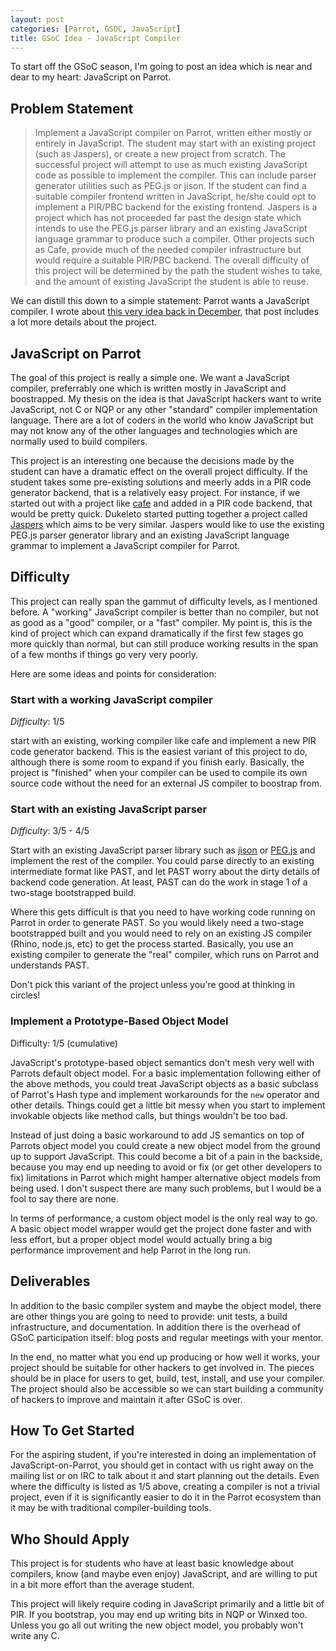 ```yaml
---
layout: post
categories: [Parrot, GSOC, JavaScript]
title: GSoC Idea - JavaScript Compiler
---
```


To start off the GSoC season, I'm going to post an idea which is near and dear
to my heart: JavaScript on Parrot.

## Problem Statement

> Implement a JavaScript compiler on Parrot, written either mostly or entirely
> in JavaScript. The student may start with an existing project (such as
> Jaspers), or create a new project from scratch. The successful project will
> attempt to use as much existing JavaScript code as possible to implement the
> compiler. This can include parser generator utilities such as PEG.js or
> jison. If the student can find a suitable compiler frontend written in
> JavaScript, he/she could opt to implement a PIR/PBC backend for the existing
> frontend. Jaspers is a project which has not proceeded far past the design
> state which intends to use the PEG.js parser library and an existing
> JavaScript language grammar to produce such a compiler. Other projects such
> as Cafe, provide much of the needed compiler infrastructure but would
> require a suitable PIR/PBC backend. The overall difficulty of this project
> will be determined by the path the student wishes to take, and the amount of
> existing JavaScript the student is able to reuse.

We can distill this down to a simple statement: Parrot wants a JavaScript
compiler. I wrote about [this very idea back in December][js_in_js], that post
includes a lot more details about the project.

[js_in_js]: /2010/12/07/javascript_on_parrot_plan.html

## JavaScript on Parrot

The goal of this project is really a simple one. We want a JavaScript
compiler, preferrably one which is written mostly in JavaScript and
boostrapped. My thesis on the idea is that JavaScript hackers want to write
JavaScript, not C or NQP or any other "standard" compiler implementation
language. There are a lot of coders in the world who know JavaScript but may
not know any of the other languages and technologies which are normally used
to build compilers.

This project is an interesting one because the decisions made by the student
can have a dramatic effect on the overall project difficulty. If the student
takes some pre-existing solutions and meerly adds in a PIR code generator
backend, that is a relatively easy project. For instance, if we started out
with a project like [cafe][] and added in a PIR code backend, that would be
pretty quick. Dukeleto started putting together a project called [Jaspers][]
which aims to be very similar. Jaspers would like to use the existing PEG.js
parser generator library and an existing JavaScript language grammar to
implement a JavaScript compiler for Parrot.

[cafe]: https://github.com/zaach/cafe
[Jaspers]: https://github.com/leto/jaspers

## Difficulty

This project can really span the gammut of difficulty levels, as I mentioned
before. A "working" JavaScript compiler is better than no compiler, but not
as good as a "good" compiler, or a "fast" compiler. My point is, this is the
kind of project which can expand dramatically if the first few stages go more
quickly than normal, but can still produce working results in the span of a
few months if things go very very poorly.

Here are some ideas and points for consideration:

### Start with a working JavaScript compiler

*Difficulty*: 1/5

start with an existing, working compiler like cafe and implement a new PIR
code generator backend. This is the easiest variant of this project to do,
although there is some room to expand if you finish early. Basically, the
project is "finished" when your compiler can be used to compile its own source
code without the need for an external JS compiler to boostrap from.

### Start with an existing JavaScript parser

*Difficulty*: 3/5 - 4/5

Start with an existing JavaScript parser library such as [jison][] or
[PEG.js][peg_js] and implement the rest of the compiler. You could parse
directly to an existing intermediate format like PAST, and let PAST worry
about the dirty details of backend code generation. At least, PAST can do the
work in stage 1 of a two-stage bootstrapped build.

[jison]: https://github.com/zaach/jison
[peg_js]: http://pegjs.majda.cz/

Where this gets difficult is that you need to have working code running on
Parrot in order to generate PAST. So you would likely need a two-stage
bootstrapped built and you would need to rely on an existing JS compiler
(Rhino, node.js, etc) to get the process started. Basically, you use an
existing compiler to generate the "real" compiler, which runs on Parrot and
understands PAST.

Don't pick this variant of the project unless you're good at thinking in
circles!

### Implement a Prototype-Based Object Model

Difficulty: 1/5 (cumulative)

JavaScript's prototype-based object semantics don't mesh very well with
Parrots default object model. For a basic implementation following either of
the above methods, you could treat JavaScript objects as a basic subclass of
Parrot's Hash type and implement workarounds for the `new` operator and
other details. Things could get a little bit messy when you start to implement
invokable objects like method calls, but things wouldn't be too bad.

Instead of just doing a basic workaround to add JS semantics on top of
Parrots object model you could create a new object model from the ground up to
support JavaScript. This could become a bit of a pain in the backside, because
you may end up needing to avoid or fix (or get other developers to fix)
limitations in Parrot which might hamper alternative object models from being
used. I don't suspect there are many such problems, but I would be a fool to
say there are none.

In terms of performance, a custom object model is the only real way to go.
A basic object model wrapper would get the project done faster and with less
effort, but a proper object model would actually bring a big performance
improvement and help Parrot in the long run.

## Deliverables

In addition to the basic compiler system and maybe the object model, there are
other things you are going to need to provide: unit tests, a build
infrastructure, and documentation. In addition there is the overhead of GSoC
participation itself: blog posts and regular meetings with your mentor.

In the end, no matter what you end up producing or how well it works, your
project should be suitable for other hackers to get involved in. The pieces
should be in place for users to get, build, test, install, and use your
compiler. The project should also be accessible so we can start building a
community of hackers to improve and maintain it after GSoC is over.

## How To Get Started

For the aspiring student, if you're interested in doing an implementation of
JavaScript-on-Parrot, you should get in contact with us right away on the
mailing list or on IRC to talk about it and start planning out the details.
Even where the difficulty is listed as 1/5 above, creating a compiler is
not a trivial project, even if it is significantly easier to do it in the
Parrot ecosystem than it may be with traditional compiler-building tools.

## Who Should Apply

This project is for students who have at least basic knowledge about
compilers, know (and maybe even enjoy) JavaScript, and are willing to put in a
bit more effort than the average student.

This project will likely require coding in JavaScript primarily and a little
bit of PIR. If you bootstrap, you may end up writing bits in NQP or Winxed
too. Unless you go all out writing the new object model, you probably won't
write any C.

